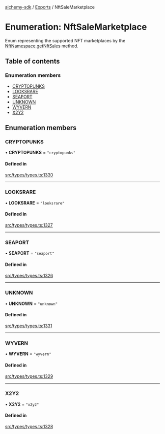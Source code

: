 [alchemy-sdk](../README.md) / [Exports](../modules.md) / NftSaleMarketplace

# Enumeration: NftSaleMarketplace

Enum representing the supported NFT marketplaces by the
[NftNamespace.getNftSales](../classes/NftNamespace.md#getnftsales) method.

## Table of contents

### Enumeration members

- [CRYPTOPUNKS](NftSaleMarketplace.md#cryptopunks)
- [LOOKSRARE](NftSaleMarketplace.md#looksrare)
- [SEAPORT](NftSaleMarketplace.md#seaport)
- [UNKNOWN](NftSaleMarketplace.md#unknown)
- [WYVERN](NftSaleMarketplace.md#wyvern)
- [X2Y2](NftSaleMarketplace.md#x2y2)

## Enumeration members

### CRYPTOPUNKS

• **CRYPTOPUNKS** = `"cryptopunks"`

#### Defined in

[src/types/types.ts:1330](https://github.com/alchemyplatform/alchemy-sdk-js/blob/5fad342/src/types/types.ts#L1330)

___

### LOOKSRARE

• **LOOKSRARE** = `"looksrare"`

#### Defined in

[src/types/types.ts:1327](https://github.com/alchemyplatform/alchemy-sdk-js/blob/5fad342/src/types/types.ts#L1327)

___

### SEAPORT

• **SEAPORT** = `"seaport"`

#### Defined in

[src/types/types.ts:1326](https://github.com/alchemyplatform/alchemy-sdk-js/blob/5fad342/src/types/types.ts#L1326)

___

### UNKNOWN

• **UNKNOWN** = `"unknown"`

#### Defined in

[src/types/types.ts:1331](https://github.com/alchemyplatform/alchemy-sdk-js/blob/5fad342/src/types/types.ts#L1331)

___

### WYVERN

• **WYVERN** = `"wyvern"`

#### Defined in

[src/types/types.ts:1329](https://github.com/alchemyplatform/alchemy-sdk-js/blob/5fad342/src/types/types.ts#L1329)

___

### X2Y2

• **X2Y2** = `"x2y2"`

#### Defined in

[src/types/types.ts:1328](https://github.com/alchemyplatform/alchemy-sdk-js/blob/5fad342/src/types/types.ts#L1328)
